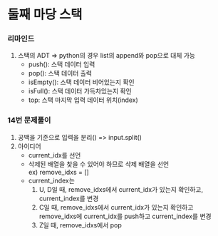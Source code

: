# 둘째 마당 스택

### 리마인드

1. 스택의 ADT => python의 경우 list의 append와 pop으로 대체 가능
   - push(): 스택 데이터 입력
   - pop(): 스택 데이터 출력
   - isEmpty(): 스택 데이터 비어있는지 확인
   - isFull(): 스택 데이터 가득차있는지 확인
   - top: 스택 마지막 입력 데이터 위치(index)

### 14번 문제풀이

1. 공백을 기준으로 입력을 분리() => input.split()
2. 아이디어
   - current_idx를 선언
   - 삭제된 배열을 찾을 수 있어야 하므로 삭제 배열을 선언  
     ex) remove_idxs = []
   - current_index는
     1. U, D일 때, remove_idxs에서 current_idx가 있는지 확인하고, current_index를 변경
     2. C일 때, remove_idxs에서 current_idx가 있는지 확인하고 remove_idxs에 current_idx를 push하고 current_index를 변경
     3. Z일 때, remove_idxs에서 pop
